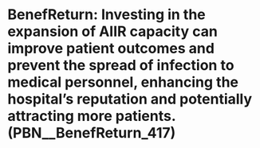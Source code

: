 # BenefReturn: __Investing in the expansion of AIIR capacity can improve patient outcomes and prevent the spread of infection to medical personnel, enhancing the hospital’s reputation and potentially attracting more patients.__ (PBN__BenefReturn_417)

